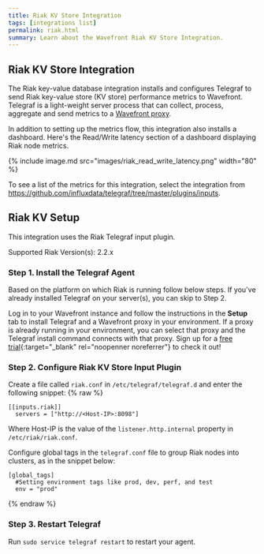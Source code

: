 ```yaml
---
title: Riak KV Store Integration
tags: [integrations list]
permalink: riak.html
summary: Learn about the Wavefront Riak KV Store Integration.
---
```

## Riak KV Store Integration

The Riak key-value database integration installs and configures Telegraf to send Riak key-value store (KV store) performance metrics to Wavefront. Telegraf is a light-weight server process that can collect, process, aggregate and send metrics to a [Wavefront proxy](https://docs.wavefront.com/proxies.html).

In addition to setting up the metrics flow, this integration also installs a dashboard. Here's the Read/Write latency section of a dashboard displaying Riak node metrics.

{% include image.md src="images/riak_read_write_latency.png" width="80" %}


To see a list of the metrics for this integration, select the integration from <https://github.com/influxdata/telegraf/tree/master/plugins/inputs>.
## Riak KV Setup



This integration uses the Riak Telegraf input plugin.

Supported Riak Version(s): 2.2.x  

### Step 1. Install the Telegraf Agent

Based on the platform on which Riak is running follow below steps. If you've already installed Telegraf on your server(s), you can skip to Step 2.

Log in to your Wavefront instance and follow the instructions in the **Setup** tab to install Telegraf and a Wavefront proxy in your environment. If a proxy is already running in your environment, you can select that proxy and the Telegraf install command connects with that proxy. Sign up for a [free trial](http://wavefront.com/sign-up/?utm_source=docs.vmware.com&utm_medium=referral&utm_campaign=docs-front-page){:target="_blank" rel="noopenner noreferrer"} to check it out!

### Step 2. Configure Riak KV Store Input Plugin

Create a file called `riak.conf` in `/etc/telegraf/telegraf.d` and enter the following snippet:
{% raw %}
```
[[inputs.riak]]
  servers = ["http://<Host-IP>:8098"]

```
Where Host-IP is the value of the `listener.http.internal` property in `/etc/riak/riak.conf`.

Configure global tags in the `telegraf.conf` file to group Riak nodes into clusters, as in the snippet below:

```
[global_tags]
  #Setting environment tags like prod, dev, perf, and test
  env = "prod"
```
{% endraw %}

### Step 3. Restart Telegraf

Run `sudo service telegraf restart` to restart your agent.


